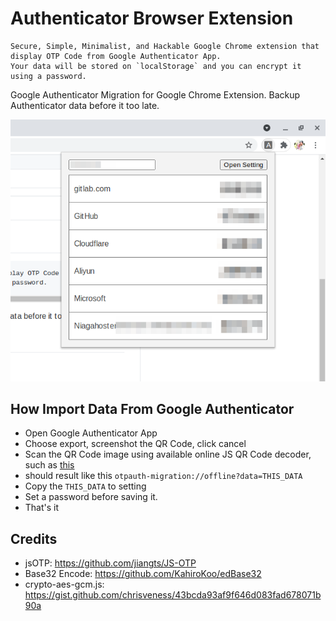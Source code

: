 # Authenticator Browser Extension

    Secure, Simple, Minimalist, and Hackable Google Chrome extension that display OTP Code from Google Authenticator App.
    Your data will be stored on `localStorage` and you can encrypt it using a password.

Google Authenticator Migration for Google Chrome Extension.
Backup Authenticator data before it too late.

![Screenshot](screenshot.png)

## How Import Data From Google Authenticator

- Open Google Authenticator App
- Choose export, screenshot the QR Code, click cancel
- Scan the QR Code image using available online JS QR Code decoder, such as [this](https://nimiq.github.io/qr-scanner/demo/)
- should result like this `otpauth-migration://offline?data=THIS_DATA`
- Copy the `THIS_DATA` to setting
- Set a password before saving it.
- That's it

## Credits
- jsOTP: https://github.com/jiangts/JS-OTP
- Base32 Encode: https://github.com/KahiroKoo/edBase32
- crypto-aes-gcm.js: https://gist.github.com/chrisveness/43bcda93af9f646d083fad678071b90a